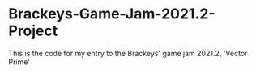 # Brackeys-Game-Jam-2021.2-Project

This is the code for my entry to the Brackeys' game jam 2021.2, 'Vector Prime'

